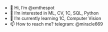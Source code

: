 - 👋 Hi, I’m @xmthespot
- 👀 I’m interested in ML, CV, 1C, SQL, Python
- 🌱 I’m currently learning 1C, Computer Vision
- 📫 How to reach me? telegram: @miracle669
